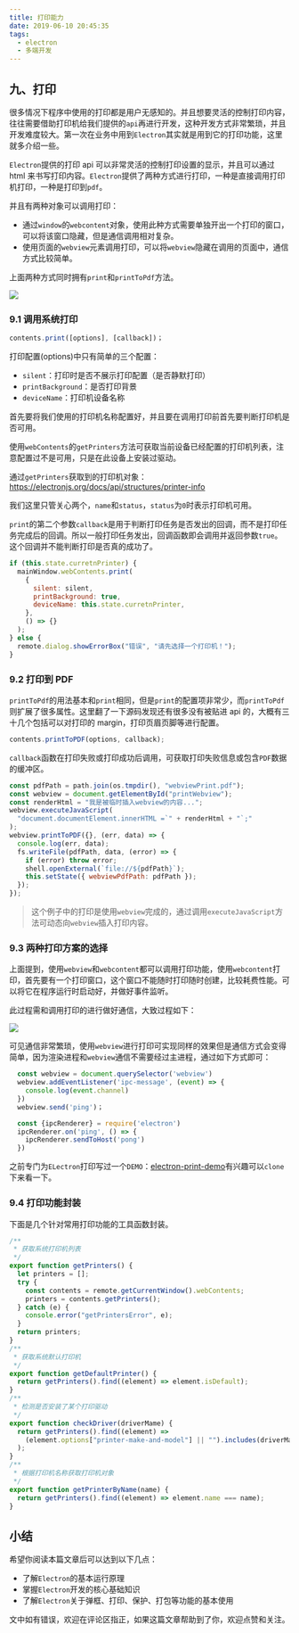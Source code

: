 ```yaml
---
title: 打印能力
date: 2019-06-10 20:45:35
tags:
  - electron
  - 多端开发
---
```


## 九、打印

很多情况下程序中使用的打印都是用户无感知的。并且想要灵活的控制打印内容，往往需要借助打印机给我们提供的`api`再进行开发，这种开发方式非常繁琐，并且开发难度较大。第一次在业务中用到`Electron`其实就是用到它的打印功能，这里就多介绍一些。

`Electron`提供的打印 api 可以非常灵活的控制打印设置的显示，并且可以通过 html 来书写打印内容。`Electron`提供了两种方式进行打印，一种是直接调用打印机打印，一种是打印到`pdf`。

并且有两种对象可以调用打印：

- 通过`window`的`webcontent`对象，使用此种方式需要单独开出一个打印的窗口，可以将该窗口隐藏，但是通信调用相对复杂。
- 使用页面的`webview`元素调用打印，可以将`webview`隐藏在调用的页面中，通信方式比较简单。

上面两种方式同时拥有`print`和`printToPdf`方法。

![](http://www.conardli.top/img/electron/el_23_print.gif)

### 9.1 调用系统打印

```js
contents.print([options], [callback])；
```

打印配置(options)中只有简单的三个配置：

- `silent`：打印时是否不展示打印配置（是否静默打印）
- `printBackground`：是否打印背景
- `deviceName`：打印机设备名称

首先要将我们使用的打印机名称配置好，并且要在调用打印前首先要判断打印机是否可用。

使用`webContents`的`getPrinters`方法可获取当前设备已经配置的打印机列表，注意配置过不是可用，只是在此设备上安装过驱动。

通过`getPrinters`获取到的打印机对象：https://electronjs.org/docs/api/structures/printer-info

我们这里只管关心两个，`name`和`status`，`status`为`0`时表示打印机可用。

`print`的第二个参数`callback`是用于判断打印任务是否发出的回调，而不是打印任务完成后的回调。所以一般打印任务发出，回调函数即会调用并返回参数`true`。这个回调并不能判断打印是否真的成功了。

```js
if (this.state.curretnPrinter) {
  mainWindow.webContents.print(
    {
      silent: silent,
      printBackground: true,
      deviceName: this.state.curretnPrinter,
    },
    () => {}
  );
} else {
  remote.dialog.showErrorBox("错误", "请先选择一个打印机！");
}
```

### 9.2 打印到 PDF

`printToPdf`的用法基本和`print`相同，但是`print`的配置项非常少，而`printToPdf`则扩展了很多属性。这里翻了一下源码发现还有很多没有被贴进 api 的，大概有三十几个包括可以对打印的 margin，打印页眉页脚等进行配置。

```js
contents.printToPDF(options, callback);
```

`callback`函数在打印失败或打印成功后调用，可获取打印失败信息或包含`PDF`数据的缓冲区。

```js
const pdfPath = path.join(os.tmpdir(), "webviewPrint.pdf");
const webview = document.getElementById("printWebview");
const renderHtml = "我是被临时插入webview的内容...";
webview.executeJavaScript(
  "document.documentElement.innerHTML =`" + renderHtml + "`;"
);
webview.printToPDF({}, (err, data) => {
  console.log(err, data);
  fs.writeFile(pdfPath, data, (error) => {
    if (error) throw error;
    shell.openExternal(`file://${pdfPath}`);
    this.setState({ webviewPdfPath: pdfPath });
  });
});
```

> 这个例子中的打印是使用`webview`完成的，通过调用`executeJavaScript`方法可动态向`webview`插入打印内容。

### 9.3 两种打印方案的选择

上面提到，使用`webview`和`webcontent`都可以调用打印功能，使用`webcontent`打印，首先要有一个打印窗口，这个窗口不能随时打印随时创建，比较耗费性能。可以将它在程序运行时启动好，并做好事件监听。

此过程需和调用打印的进行做好通信，大致过程如下：

![](http://www.conardli.top/img/electron/el_24_print.png)

可见通信非常繁琐，使用`webview`进行打印可实现同样的效果但是通信方式会变得简单，因为渲染进程和`webview`通信不需要经过主进程，通过如下方式即可：

```js
  const webview = document.querySelector('webview')
  webview.addEventListener('ipc-message', (event) => {
    console.log(event.channel)
  })
  webview.send('ping')；

  const {ipcRenderer} = require('electron')
  ipcRenderer.on('ping', () => {
    ipcRenderer.sendToHost('pong')
  })
```

之前专门为`ELectron`打印写过一个`DEMO`：[electron-print-demo](https://github.com/ConardLi/electron-print-demo)有兴趣可以`clone`下来看一下。

### 9.4 打印功能封装

下面是几个针对常用打印功能的工具函数封装。

```js
/**
 * 获取系统打印机列表
 */
export function getPrinters() {
  let printers = [];
  try {
    const contents = remote.getCurrentWindow().webContents;
    printers = contents.getPrinters();
  } catch (e) {
    console.error("getPrintersError", e);
  }
  return printers;
}
/**
 * 获取系统默认打印机
 */
export function getDefaultPrinter() {
  return getPrinters().find((element) => element.isDefault);
}
/**
 * 检测是否安装了某个打印驱动
 */
export function checkDriver(driverMame) {
  return getPrinters().find((element) =>
    (element.options["printer-make-and-model"] || "").includes(driverMame)
  );
}
/**
 * 根据打印机名称获取打印机对象
 */
export function getPrinterByName(name) {
  return getPrinters().find((element) => element.name === name);
}
```

## 小结

希望你阅读本篇文章后可以达到以下几点：

- 了解`Electron`的基本运行原理
- 掌握`Electron`开发的核心基础知识
- 了解`Electron`关于弹框、打印、保护、打包等功能的基本使用

文中如有错误，欢迎在评论区指正，如果这篇文章帮助到了你，欢迎点赞和关注。
